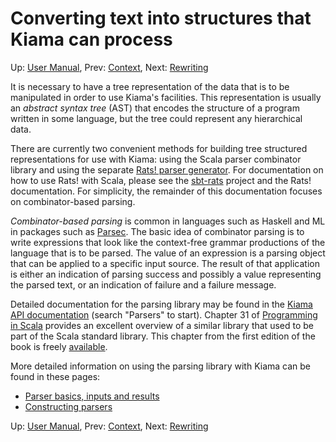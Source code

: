 # Converting text into structures that Kiama can process

Up: [User Manual](UserManual.md), Prev: [Context](Context.md), Next: [Rewriting](Rewriting.md)

It is necessary to have a tree representation of the data that is
to be manipulated in order to use Kiama's facilities. This
representation is usually an _abstract syntax tree_ (AST) that
encodes the structure of a program written in some language, but
the tree could represent any hierarchical data.

There are currently two convenient methods for building tree
structured representations for use with Kiama: using the Scala parser
combinator library and using the separate
[Rats! parser generator](http://cs.nyu.edu/rgrimm/xtc/rats.html). For
documentation on how to use Rats! with Scala, please see the
[sbt-rats](https://bitbucket.org/inkytonik/sbt-rats) project and the Rats!
documentation. For simplicity, the remainder of this documentation
focuses on combinator-based parsing.

_Combinator-based parsing_ is common in languages such as Haskell and ML
in packages such as
[Parsec](http://book.realworldhaskell.org/read/using-parsec.html). The
basic idea of combinator parsing is to write expressions that look
like the context-free grammar productions of the language that is to be parsed. The
value of an expression is a parsing object that can be
applied to a specific input source. The result of that application is
either an indication of parsing success and possibly a value
representing the parsed text, or an indication of failure and a
failure message.

Detailed documentation for the parsing library may be found in the
[Kiama API documentation](https://www.javadoc.io/doc/org.bitbucket.inkytonik.kiama/kiama_2.12/2.1.0) (search "Parsers" to start).
Chapter 31 of
[Programming in Scala](http://www.artima.com/shop/programming_in_scala)
provides an excellent overview of a similar library that used to be part of the Scala standard library.
This chapter from the first edition of the book is freely [available](http://www.artima.com/pins1ed/combinator-parsing.html).

More detailed information on using the parsing library with Kiama can be
found in these pages:

  * [Parser basics, inputs and results](ParserInput.md)
  * [Constructing parsers](ParserCombs.md)

Up: [User Manual](UserManual.md), Prev: [Context](Context.md), Next: [Rewriting](Rewriting.md)
